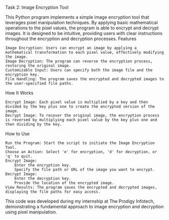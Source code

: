 Task 2: Image Encryption Tool

This Python program implements a simple image encryption tool that leverages pixel manipulation techniques. By applying basic mathematical operations to the pixel values, the program is able to encrypt and decrypt images. It is designed to be intuitive, providing users with clear instructions throughout the encryption and decryption processes.
Features

    Image Encryption: Users can encrypt an image by applying a mathematical transformation to each pixel value, effectively modifying the image.
    Image Decryption: The program can reverse the encryption process, restoring the original image.
    Customizable Input: Users can specify both the image file and the encryption key.
    File Handling: The program saves the encrypted and decrypted images to the user-specified file paths.

How It Works

    Encrypt Image: Each pixel value is multiplied by a key and then divided by the key plus one to create the encrypted version of the image.
    Decrypt Image: To recover the original image, the encryption process is reversed by multiplying each pixel value by the key plus one and then dividing by the key.

How to Use

    Run the Program: Start the script to initiate the Image Encryption Tool.
    Choose an Action: Select 'e' for encryption, 'd' for decryption, or 'q' to quit.
    Encrypt Image:
        Enter the encryption key.
        Specify the file path or URL of the image you want to encrypt.
    Decrypt Image:
        Enter the decryption key.
        Provide the location of the encrypted image.
    View Results: The program saves the encrypted and decrypted images, displaying the file paths for easy access.

This code was developed during my internship at The Prodigy Infotech, demonstrating a fundamental approach to image encryption and decryption using pixel manipulation.
